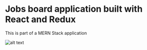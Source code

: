 # Jobs board application built with React and Redux

This is part of a MERN Stack application

![alt text](https://webpromedia.com.ng/resources/jobber_scrnshot.jpg)
